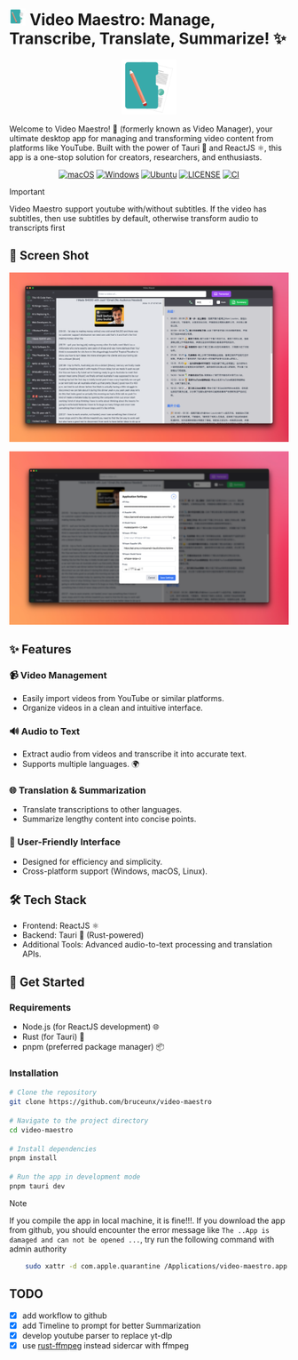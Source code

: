 # <img src="docs/icon.png" alt="Video Maestro Screenshot" width="30"> Video Maestro: Manage, Transcribe, Translate, Summarize! ✨

<p align="center">
  <img src="docs/icon.png" alt="Video Maestro Screenshot" width="100">
</p>

Welcome to Video Maestro! 🚀 (formerly known as Video Manager), your ultimate desktop app for managing and transforming video content from platforms like YouTube. Built with the power of Tauri 🦀 and ReactJS ⚛️, this app is a one-stop solution for creators, researchers, and enthusiasts.

<div align="center">
<p>

[![macOS](https://img.shields.io/badge/-macOS-black?style=flat-square&logo=apple&logoColor=white)](https://github.com/bruceunx/video-maestro/tags)
[![Windows](https://img.shields.io/badge/-Windows-blue?style=flat-square&logo=windows&logoColor=white)](https://github.com/bruceunx/video-maestro/tags)
[![Ubuntu](https://img.shields.io/badge/-Linux-yellow?style=flat-square&logo=linux&logoColor=whit)](https://github.com/bruceunx/video-maestro/tags)
[![LICENSE](https://img.shields.io/github/license/bruceunx/video-maestro.svg?style=flat-square)](LICENSE)
[![CI](https://github.com/bruceunx/video-maestro/actions/workflows/release.yml/badge.svg)](https://github.com/bruceunx/video-maestro/actions/workflows/release.yml)

</p>
</div>

> [!IMPORTANT]
> Video Maestro support youtube with/without subtitles. If the video has subtitles, then use subtitles by default, otherwise transform audio to transcripts first

## 📸 Screen Shot

<p align="center">
  <img src="docs/shot2.png" alt="Video Maestro Screenshot" width="600">
</p>

<p align="center">
  <img src="docs/shot1.png" alt="Video Maestro Screenshot" width="600">
</p>

## ✨ Features

### 📹 Video Management

- Easily import videos from YouTube or similar platforms.
- Organize videos in a clean and intuitive interface.

### 🔊 Audio to Text

- Extract audio from videos and transcribe it into accurate text.
- Supports multiple languages. 🌍

### 🌐 Translation & Summarization

- Translate transcriptions to other languages.
- Summarize lengthy content into concise points.

### 🎨 User-Friendly Interface

- Designed for efficiency and simplicity.
- Cross-platform support (Windows, macOS, Linux).

## 🛠️ Tech Stack

- Frontend: ReactJS ⚛️
- Backend: Tauri 🦀 (Rust-powered)
- Additional Tools: Advanced audio-to-text processing and translation APIs.

## 🚀 Get Started

### Requirements

- Node.js (for ReactJS development) 🌐
- Rust (for Tauri) 🦀
- pnpm (preferred package manager) 📦

### Installation

```bash
# Clone the repository
git clone https://github.com/bruceunx/video-maestro

# Navigate to the project directory
cd video-maestro

# Install dependencies
pnpm install

# Run the app in development mode
pnpm tauri dev
```

> [!NOTE]
> If you compile the app in local machine, it is fine!!!.
> If you download the app from github, you should encounter the error message like `The ..App is damaged and can not be opened ...`, try run the following command with admin authority

```bash
    sudo xattr -d com.apple.quarantine /Applications/video-maestro.app
```

## TODO

- [x] add workflow to github
- [x] add Timeline to prompt for better Summarization
- [x] develop youtube parser to replace yt-dlp
- [x] use [rust-ffmpeg](https://github.com/CapSoftware/rust-ffmpeg) instead sidercar with ffmpeg
